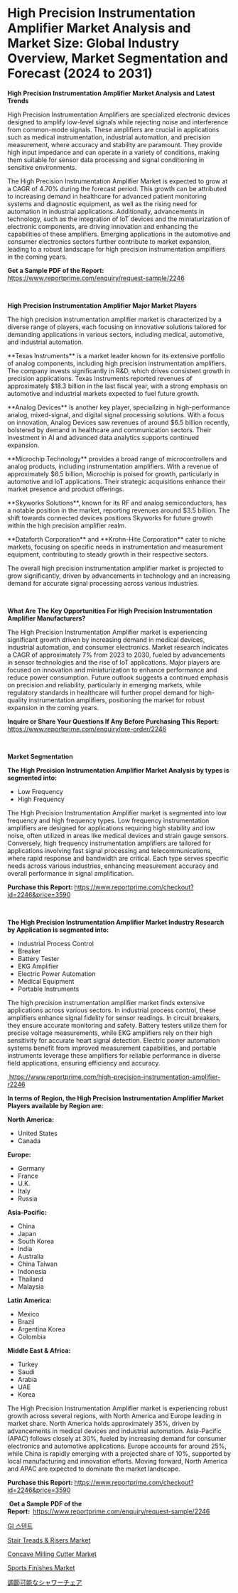 <p><h1>High Precision Instrumentation Amplifier Market Analysis and Market Size: Global Industry Overview, Market Segmentation and Forecast (2024 to 2031)</h1></p><p><strong>High Precision Instrumentation Amplifier Market Analysis and Latest Trends</strong></p>
<p><p>High Precision Instrumentation Amplifiers are specialized electronic devices designed to amplify low-level signals while rejecting noise and interference from common-mode signals. These amplifiers are crucial in applications such as medical instrumentation, industrial automation, and precision measurement, where accuracy and stability are paramount. They provide high input impedance and can operate in a variety of conditions, making them suitable for sensor data processing and signal conditioning in sensitive environments.</p><p>The High Precision Instrumentation Amplifier Market is expected to grow at a CAGR of 4.70% during the forecast period. This growth can be attributed to increasing demand in healthcare for advanced patient monitoring systems and diagnostic equipment, as well as the rising need for automation in industrial applications. Additionally, advancements in technology, such as the integration of IoT devices and the miniaturization of electronic components, are driving innovation and enhancing the capabilities of these amplifiers. Emerging applications in the automotive and consumer electronics sectors further contribute to market expansion, leading to a robust landscape for high precision instrumentation amplifiers in the coming years.</p></p>
<p><strong>Get a Sample PDF of the Report:&nbsp;</strong> <a href="https://www.reportprime.com/enquiry/request-sample/2246">https://www.reportprime.com/enquiry/request-sample/2246</a></p>
<p>&nbsp;</p>
<p><strong>High Precision Instrumentation Amplifier Major Market Players</strong></p>
<p><p>The high precision instrumentation amplifier market is characterized by a diverse range of players, each focusing on innovative solutions tailored for demanding applications in various sectors, including medical, automotive, and industrial automation.</p><p>**Texas Instruments** is a market leader known for its extensive portfolio of analog components, including high precision instrumentation amplifiers. The company invests significantly in R&D, which drives consistent growth in precision applications. Texas Instruments reported revenues of approximately $18.3 billion in the last fiscal year, with a strong emphasis on automotive and industrial markets expected to fuel future growth.</p><p>**Analog Devices** is another key player, specializing in high-performance analog, mixed-signal, and digital signal processing solutions. With a focus on innovation, Analog Devices saw revenues of around $6.5 billion recently, bolstered by demand in healthcare and communication sectors. Their investment in AI and advanced data analytics supports continued expansion.</p><p>**Microchip Technology** provides a broad range of microcontrollers and analog products, including instrumentation amplifiers. With a revenue of approximately $6.5 billion, Microchip is poised for growth, particularly in automotive and IoT applications. Their strategic acquisitions enhance their market presence and product offerings.</p><p>**Skyworks Solutions**, known for its RF and analog semiconductors, has a notable position in the market, reporting revenues around $3.5 billion. The shift towards connected devices positions Skyworks for future growth within the high precision amplifier realm.</p><p>**Dataforth Corporation** and **Krohn-Hite Corporation** cater to niche markets, focusing on specific needs in instrumentation and measurement equipment, contributing to steady growth in their respective sectors.</p><p>The overall high precision instrumentation amplifier market is projected to grow significantly, driven by advancements in technology and an increasing demand for accurate signal processing across various industries.</p></p>
<p>&nbsp;</p>
<p><strong>What Are The Key Opportunities For High Precision Instrumentation Amplifier Manufacturers?</strong></p>
<p><p>The High Precision Instrumentation Amplifier market is experiencing significant growth driven by increasing demand in medical devices, industrial automation, and consumer electronics. Market research indicates a CAGR of approximately 7% from 2023 to 2030, fueled by advancements in sensor technologies and the rise of IoT applications. Major players are focused on innovation and miniaturization to enhance performance and reduce power consumption. Future outlook suggests a continued emphasis on precision and reliability, particularly in emerging markets, while regulatory standards in healthcare will further propel demand for high-quality instrumentation amplifiers, positioning the market for robust expansion in the coming years.</p></p>
<p><strong>Inquire or Share Your Questions If Any Before Purchasing This Report:</strong> <a href="https://www.reportprime.com/enquiry/pre-order/2246">https://www.reportprime.com/enquiry/pre-order/2246</a></p>
<p>&nbsp;</p>
<p><strong>Market Segmentation</strong></p>
<p><strong>The High Precision Instrumentation Amplifier Market Analysis by types is segmented into:</strong></p>
<p><ul><li>Low Frequency</li><li>High Frequency</li></ul></p>
<p><p>The High Precision Instrumentation Amplifier market is segmented into low frequency and high frequency types. Low frequency instrumentation amplifiers are designed for applications requiring high stability and low noise, often utilized in areas like medical devices and strain gauge sensors. Conversely, high frequency instrumentation amplifiers are tailored for applications involving fast signal processing and telecommunications, where rapid response and bandwidth are critical. Each type serves specific needs across various industries, enhancing measurement accuracy and overall performance in signal amplification.</p></p>
<p><strong>Purchase this Report:&nbsp;</strong><a href="https://www.reportprime.com/checkout?id=2246&price=3590">https://www.reportprime.com/checkout?id=2246&price=3590</a></p>
<p>&nbsp;</p>
<p><strong>The High Precision Instrumentation Amplifier Market Industry Research by Application is segmented into:</strong></p>
<p><ul><li>Industrial Process Control</li><li>Breaker</li><li>Battery Tester</li><li>EKG Amplifier</li><li>Electric Power Automation</li><li>Medical Equipment</li><li>Portable Instruments</li></ul></p>
<p><p>The high precision instrumentation amplifier market finds extensive applications across various sectors. In industrial process control, these amplifiers enhance signal fidelity for sensor readings. In circuit breakers, they ensure accurate monitoring and safety. Battery testers utilize them for precise voltage measurements, while EKG amplifiers rely on their high sensitivity for accurate heart signal detection. Electric power automation systems benefit from improved measurement capabilities, and portable instruments leverage these amplifiers for reliable performance in diverse field applications, ensuring efficiency and accuracy.</p></p>
<p><a href="https://www.reportprime.com/high-precision-instrumentation-amplifier-r2246">&nbsp;https://www.reportprime.com/high-precision-instrumentation-amplifier-r2246</a></p>
<p><strong>In terms of Region, the High Precision Instrumentation Amplifier Market Players available by Region are:</strong></p>
<p>
    <p> <strong> North America: </strong>
        <ul>
            <li>United States</li>
            <li>Canada</li>
        </ul>
        </p> 
    <p> <strong> Europe: </strong>
        <ul>
            <li>Germany</li>
            <li>France</li>
            <li>U.K.</li>
            <li>Italy</li>
            <li>Russia</li>
        </ul>
        </p> 
    <p> <strong> Asia-Pacific: </strong>
        <ul>
            <li>China</li>
            <li>Japan</li>
            <li>South Korea</li>
            <li>India</li>
            <li>Australia</li>
            <li>China Taiwan</li>
            <li>Indonesia</li>
            <li>Thailand</li>
            <li>Malaysia</li>
        </ul>
        </p> 
    <p> <strong> Latin America: </strong>
        <ul>
            <li>Mexico</li>
            <li>Brazil</li>
            <li>Argentina Korea</li>
            <li>Colombia</li>
        </ul>
        </p> 
    <p> <strong> Middle East & Africa: </strong>
        <ul>
            <li>Turkey</li>
            <li>Saudi</li>
            <li>Arabia</li>
            <li>UAE</li>
            <li>Korea</li>
        </ul>
    </p>
    </p>
<p><p>The High Precision Instrumentation Amplifier market is experiencing robust growth across several regions, with North America and Europe leading in market share. North America holds approximately 35%, driven by advancements in medical devices and industrial automation. Asia-Pacific (APAC) follows closely at 30%, fueled by increasing demand for consumer electronics and automotive applications. Europe accounts for around 25%, while China is rapidly emerging with a projected share of 10%, supported by local manufacturing and innovation efforts. Moving forward, North America and APAC are expected to dominate the market landscape.</p></p>
<p><strong>Purchase this Report: </strong><a href="https://www.reportprime.com/checkout?id=2246&price=3590">https://www.reportprime.com/checkout?id=2246&price=3590</a></p>
<p>&nbsp;<strong>Get a Sample PDF of the Report:&nbsp;&nbsp;</strong><a href="https://www.reportprime.com/enquiry/request-sample/2246">https://www.reportprime.com/enquiry/request-sample/2246</a></p>
<p><strong></strong></p>
<p><p><a href="https://medium.com/@chungcameron76/gi-%EC%8A%A4%ED%85%90%ED%8A%B8-%EC%8B%9C%EC%9E%A5-%EC%A0%84%EB%A7%9D-%EB%B0%8F-%EC%8B%9C%EC%9E%A5-%EC%A0%90%EC%9C%A0%EC%9C%A8-%EB%B6%84%EC%84%9D-%EC%84%B1%EC%9E%A5-%EC%B6%94%EC%84%B8-%EB%B0%8F-%EC%8B%9C%EC%9E%A5-%EC%98%88%EC%B8%A1-2024-2031-173d77df1dfe">GI 스텐트</a></p><p><a href="https://issuu.com/reportprime-2/docs/stair-treads-risers-market-size-203_9a1c4007820c86">Stair Treads & Risers Market</a></p><p><a href="https://www.linkedin.com/pulse/global-concave-milling-cutter-industry-research-report-competitiv-cbi3e?trackingId=AaMtAGk2Q6iF8bkmPR1Nng%3D%3D">Concave Milling Cutter Market</a></p><p><a href="https://issuu.com/reportprime-2/docs/sports-finishes-market-size-2030.pp_0fa9cefced87d2">Sports Finishes Market</a></p><p><a href="https://medium.com/@henriettemills1/%E8%AA%BF%E6%95%B4%E5%8F%AF%E8%83%BD%E3%81%AA%E3%82%B7%E3%83%A3%E3%83%AF%E3%83%BC%E3%83%81%E3%82%A7%E3%82%A2%E5%B8%82%E5%A0%B4%E3%81%AE%E3%82%B7%E3%82%A7%E3%82%A2-%E3%82%B5%E3%82%A4%E3%82%BA-%E3%83%88%E3%83%AC%E3%83%B3%E3%83%89-%E6%A5%AD%E7%95%8C%E5%88%86%E6%9E%90%E3%83%AC%E3%83%9D%E3%83%BC%E3%83%88-%E3%82%BF%E3%82%A4%E3%83%97%E5%88%A5-%E6%9C%80%E7%B5%82%E7%94%A8%E9%80%94%E5%88%A5-%E5%95%86%E6%A5%AD-%E6%B6%88%E8%B2%BB%E8%80%85-%E7%94%A3%E6%A5%AD-%E3%81%9D%E3%81%AE%E4%BB%96-%E5%9C%B0%E5%9F%9F%E5%88%A5-%E3%82%BB%E3%82%B0%E3%83%A1%E3%83%B3%E3%83%88%E4%BA%88%E6%B8%AC-2024%E5%B9%B4-2031%E5%B9%B4-cb7a9545e46d">調節可能なシャワーチェア</a></p></p>